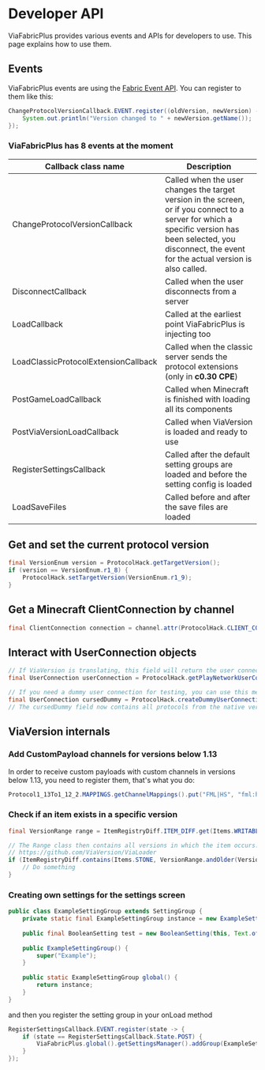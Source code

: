 # Developer API
ViaFabricPlus provides various events and APIs for developers to use. This page explains how to use them.

## Events
ViaFabricPlus events are using the [Fabric Event API](https://fabricmc.net/wiki/tutorial:events). You can register to them like this:
```java
ChangeProtocolVersionCallback.EVENT.register((oldVersion, newVersion) -> {
    System.out.println("Version changed to " + newVersion.getName());
});
```
### ViaFabricPlus has 8 events at the moment
| Callback class name                  | Description                                                                                                                                                                                                   |
|--------------------------------------|---------------------------------------------------------------------------------------------------------------------------------------------------------------------------------------------------------------|
| ChangeProtocolVersionCallback        | Called when the user changes the target version in the screen, or if you connect to a server for which a specific version has been selected, you disconnect, the event for the actual version is also called. |
| DisconnectCallback                   | Called when the user disconnects from a server                                                                                                                                                                |
| LoadCallback                         | Called at the earliest point ViaFabricPlus is injecting too                                                                                                                                                   |
| LoadClassicProtocolExtensionCallback | Called when the classic server sends the protocol extensions (only in **c0.30 CPE**)                                                                                                                          |
| PostGameLoadCallback                 | Called when Minecraft is finished with loading all its components                                                                                                                                             |
| PostViaVersionLoadCallback           | Called when ViaVersion is loaded and ready to use                                                                                                                                                             |
| RegisterSettingsCallback             | Called after the default setting groups are loaded and before the setting config is loaded                                                                                                                    |
| LoadSaveFiles                        | Called before and after the save files are loaded                                                                                                                                                             |

## Get and set the current protocol version
```java
final VersionEnum version = ProtocolHack.getTargetVersion();
if (version == VersionEnum.r1_8) {
    ProtocolHack.setTargetVersion(VersionEnum.r1_9);
}
```

## Get a Minecraft ClientConnection by channel
```java
final ClientConnection connection = channel.attr(ProtocolHack.CLIENT_CONNECTION_ATTRIBUTE_KEY).get();
```

## Interact with UserConnection objects
```java
// If ViaVersion is translating, this field will return the user connection of the client
final UserConnection userConnection = ProtocolHack.getPlayNetworkUserConnection();

// If you need a dummy user connection for testing, you can use this method
final UserConnection cursedDummy = ProtocolHack.createDummyUserConnection(ProtocolHack.NATIVE_VERSION, VersionEnum.r1_18_2);
// The cursedDummy field now contains all protocols from the native version to 1.18.2
```

## ViaVersion internals
### Add CustomPayload channels for versions below 1.13
In order to receive custom payloads with custom channels in versions below 1.13, you need to register them, that's what you do:
```java
Protocol1_13To1_12_2.MAPPINGS.getChannelMappings().put("FML|HS", "fml:hs");
```

### Check if an item exists in a specific version
```java
final VersionRange range = ItemRegistryDiff.ITEM_DIFF.get(Items.WRITABLE_BOOK); // If an item does not appear in the item map, it has always existed

// The Range class then contains all versions in which the item occurs. 
// https://github.com/ViaVersion/ViaLoader
if (ItemRegistryDiff.contains(Items.STONE, VersionRange.andOlder(VersionEnum.r1_8))) {
    // Do something
}
```

### Creating own settings for the settings screen
```java
public class ExampleSettingGroup extends SettingGroup {
    private static final ExampleSettingGroup instance = new ExampleSettingGroup();
    
    public final BooleanSetting test = new BooleanSetting(this, Text.of("Test"), false);
    
    public ExampleSettingGroup() {
        super("Example");
    }
    
    public static ExampleSettingGroup global() {
        return instance;
    }
}
```

and then you register the setting group in your onLoad method
```java
RegisterSettingsCallback.EVENT.register(state -> {
    if (state == RegisterSettingsCallback.State.POST) {
        ViaFabricPlus.global().getSettingsManager().addGroup(ExampleSettingGroup.INSTANCE);
    }
});
```
